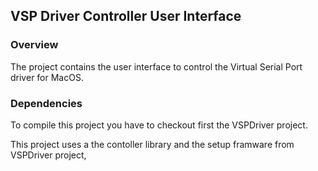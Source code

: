 ## VSP Driver Controller User Interface

### Overview

The project contains the user interface to control the Virtual Serial Port 
driver for MacOS.

### Dependencies

To compile this project you have to checkout first the VSPDriver project.

This project uses a the contoller library and the setup framware 
from VSPDriver project,

 
